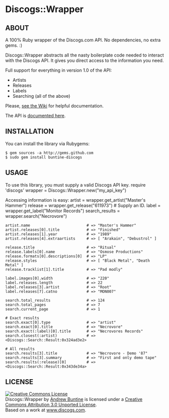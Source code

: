 Discogs::Wrapper
================

ABOUT
-----
  A 100% Ruby wrapper of the Discogs.com API. No dependencies, no extra gems. :)

  Discogs::Wrapper abstracts all the nasty boilerplate code needed to interact with the Discogs API. It gives you direct access to the information you need.

  Full support for everything in version 1.0 of the API:

  * Artists
  * Releases
  * Labels
  * Searching (all of the above)

  Please, [see the Wiki](http://github.com/buntine/discogs/wiki) for helpful documentation.

  The API is [documented here](http://www.discogs.com/help/api).

INSTALLATION
------------
  You can install the library via Rubygems:

    $ gem sources -a http://gems.github.com
    $ sudo gem install buntine-discogs

USAGE
-----
  To use this library, you must supply a valid Discogs API key.
    require 'discogs'
    wrapper = Discogs::Wrapper.new("my_api_key")

  Accessing information is easy:
    artist = wrapper.get_artist("Master's Hammer")
    release = wrapper.get_release("611973") # Supply an ID.
    label = wrapper.get_label("Monitor Records")
    search_results = wrapper.search("Necrovore")

    artist.name                         # => "Master's Hammer"
    artist.releases[0].title            # => "Finished"
    artist.releases[1].year             # => "1989"
    artist.releases[4].extraartists     # => [ "Arakain", "Debustrol" ]

    release.title                       # => "Ritual"
    release.labels[0].name              # => "Osmose Productions"
    release.formats[0].descriptions[0]  # => "LP"
    release.styles                      # => [ "Black Metal", "Death Metal" ]
    release.tracklist[1].title          # => "Pad modly"

    label.images[0].width               # => "220"
    label.releases.length               # => 22
    label.releases[3].artist            # => "Root"
    label.releases[7].catno             # => "MON007"

    search.total_results                # => 124
    search.total_pages                  # => 7
    search.current_page                 # => 1

    # Exact results
    search.exact[0].type                # => "artist"
    search.exact[0].title               # => "Necrovore"
    search.exact(:label)[0].title       # => "Necrovores Records"
    search.closest(:artist)             # => <Discogs::Search::Result:0x324ad3e2>

    # All results
    search.results[3].title             # => "Necrovore - Demo '87"
    search.results[3].summary           # => "First and only demo tape"
    search.results(:release)[0]         # => <Discogs::Search::Result:0x343de34a>


LICENSE
-------

<a rel="license" href="http://creativecommons.org/licenses/by/3.0/"><img alt="Creative Commons License" style="border-width:0" src="http://i.creativecommons.org/l/by/3.0/80x15.png" /></a><br /><span xmlns:dct="http://purl.org/dc/terms/" property="dct:title">Discogs::Wrapper</span> by <a xmlns:cc="http://creativecommons.org/ns#" href="https://github.com/buntine/discogs" property="cc:attributionName" rel="cc:attributionURL">Andrew Buntine</a> is licensed under a <a rel="license" href="http://creativecommons.org/licenses/by/3.0/">Creative Commons Attribution 3.0 Unported License</a>.<br />Based on a work at <a xmlns:dct="http://purl.org/dc/terms/" href="http://www.discogs.com/help/api" rel="dct:source">www.discogs.com</a>.

